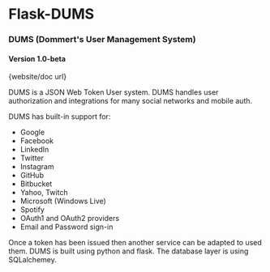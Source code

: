 Flask-DUMS
============

### DUMS (Dommert's User Management System)
#### Version 1.0-beta
{website/doc url}

DUMS is a JSON Web Token User system. DUMS handles user authorization and integrations for many social networks and mobile auth. 

DUMS has built-in support for: 
* Google
* Facebook
* LinkedIn
* Twitter
* Instagram
* GitHub
* Bitbucket
* Yahoo, Twitch
* Microsoft (Windows Live)
* Spotify 
* OAuth1 and OAuth2 providers
* Email and Password sign-in 

Once a token has been issued then another service can be adapted to used them. DUMS is built using python and flask. The database layer is using SQLalchemey. 



